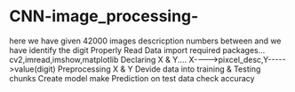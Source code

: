 # CNN-image_processing-
here we have given 42000 images descricption numbers between  and we have identify the digit Properly
Read Data
import required packages... cv2,imread,imshow,matplotlib
Declaring X & Y.... X---->pixcel_desc,Y----->value(digit)
Preprocessing X & Y
Devide data into training & Testing chunks
Create model
make Prediction on test data
check accuracy
